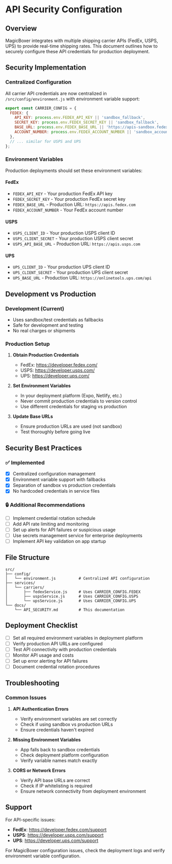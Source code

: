 # API Security Configuration

## Overview

MagicBoxer integrates with multiple shipping carrier APIs (FedEx, USPS, UPS) to provide real-time shipping rates. This document outlines how to securely configure these API credentials for production deployment.

## Security Implementation

### Centralized Configuration

All carrier API credentials are now centralized in `/src/config/environment.js` with environment variable support:

```javascript
export const CARRIER_CONFIG = {
  FEDEX: {
    API_KEY: process.env.FEDEX_API_KEY || 'sandbox_fallback',
    SECRET_KEY: process.env.FEDEX_SECRET_KEY || 'sandbox_fallback',
    BASE_URL: process.env.FEDEX_BASE_URL || 'https://apis-sandbox.fedex.com',
    ACCOUNT_NUMBER: process.env.FEDEX_ACCOUNT_NUMBER || 'sandbox_account'
  },
  // ... similar for USPS and UPS
};
```

### Environment Variables

Production deployments should set these environment variables:

#### FedEx
- `FEDEX_API_KEY` - Your production FedEx API key
- `FEDEX_SECRET_KEY` - Your production FedEx secret key  
- `FEDEX_BASE_URL` - Production URL: `https://apis.fedex.com`
- `FEDEX_ACCOUNT_NUMBER` - Your FedEx account number

#### USPS
- `USPS_CLIENT_ID` - Your production USPS client ID
- `USPS_CLIENT_SECRET` - Your production USPS client secret
- `USPS_API_BASE_URL` - Production URL: `https://apis.usps.com`

#### UPS
- `UPS_CLIENT_ID` - Your production UPS client ID
- `UPS_CLIENT_SECRET` - Your production UPS client secret
- `UPS_BASE_URL` - Production URL: `https://onlinetools.ups.com/api`

## Development vs Production

### Development (Current)
- Uses sandbox/test credentials as fallbacks
- Safe for development and testing
- No real charges or shipments

### Production Setup
1. **Obtain Production Credentials**
   - FedEx: https://developer.fedex.com/
   - USPS: https://developer.usps.com/
   - UPS: https://developer.ups.com/

2. **Set Environment Variables**
   - In your deployment platform (Expo, Netlify, etc.)
   - Never commit production credentials to version control
   - Use different credentials for staging vs production

3. **Update Base URLs**
   - Ensure production URLs are used (not sandbox)
   - Test thoroughly before going live

## Security Best Practices

### ✅ Implemented
- [x] Centralized configuration management
- [x] Environment variable support with fallbacks
- [x] Separation of sandbox vs production credentials
- [x] No hardcoded credentials in service files

### 🔒 Additional Recommendations
- [ ] Implement credential rotation schedule
- [ ] Add API rate limiting and monitoring
- [ ] Set up alerts for API failures or suspicious usage
- [ ] Use secrets management service for enterprise deployments
- [ ] Implement API key validation on app startup

## File Structure

```
src/
├── config/
│   └── environment.js          # Centralized API configuration
├── services/
│   └── carriers/
│       ├── fedexService.js     # Uses CARRIER_CONFIG.FEDEX
│       ├── uspsService.js      # Uses CARRIER_CONFIG.USPS
│       └── upsService.js       # Uses CARRIER_CONFIG.UPS
└── docs/
    └── API_SECURITY.md         # This documentation
```

## Deployment Checklist

- [ ] Set all required environment variables in deployment platform
- [ ] Verify production API URLs are configured
- [ ] Test API connectivity with production credentials
- [ ] Monitor API usage and costs
- [ ] Set up error alerting for API failures
- [ ] Document credential rotation procedures

## Troubleshooting

### Common Issues
1. **API Authentication Errors**
   - Verify environment variables are set correctly
   - Check if using sandbox vs production URLs
   - Ensure credentials haven't expired

2. **Missing Environment Variables**
   - App falls back to sandbox credentials
   - Check deployment platform configuration
   - Verify variable names match exactly

3. **CORS or Network Errors**
   - Verify API base URLs are correct
   - Check if IP whitelisting is required
   - Ensure network connectivity from deployment environment

## Support

For API-specific issues:
- **FedEx**: https://developer.fedex.com/support
- **USPS**: https://developer.usps.com/support  
- **UPS**: https://developer.ups.com/support

For MagicBoxer configuration issues, check the deployment logs and verify environment variable configuration.

